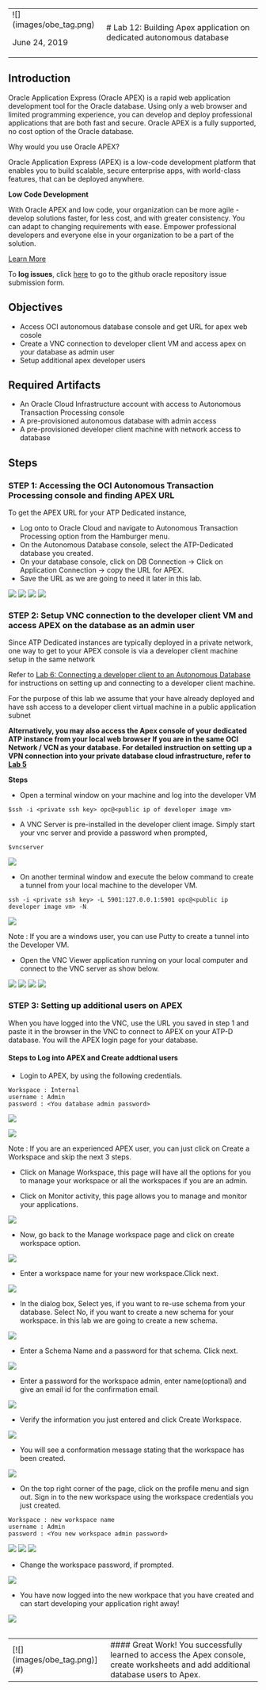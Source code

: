 <table class="tbl-heading"><tr><td class="td-logo">![](images/obe_tag.png)

June 24, 2019
</td>
<td class="td-banner">
# Lab 12: Building Apex application on dedicated autonomous database
</td></tr><table>

## Introduction

Oracle Application Express (Oracle APEX) is a rapid web application development tool for the Oracle database. Using only a web browser and limited programming experience, you can develop and deploy professional applications that are both fast and secure. Oracle APEX is a fully supported, no cost option of the Oracle database.

Why would you use Oracle APEX?

Oracle Application Express (APEX) is a low-code development platform that enables you to build scalable, secure enterprise apps, with world-class features, that can be deployed anywhere.

**Low Code Development**

With Oracle APEX and low code, your organization can be more agile - develop solutions faster, for less cost, and with greater consistency. You can adapt to changing requirements with ease. Empower professional developers and everyone else in your organization to be a part of the solution.

[Learn More](https://apex.oracle.com/en/platform/low-code/)



To **log issues**, click [here](https://github.com/cloudsolutionhubs/autonomous-transaction-processing/issues/new) to go to the github oracle repository issue submission form.

## Objectives

- Access OCI autonomous database console and get URL for apex web cosole
- Create a VNC connection to developer client VM and access apex on your database as admin user
- Setup additional apex developer users 

## Required Artifacts

- An Oracle Cloud Infrastructure account with access to Autonomous Transaction Processing console
- A pre-provisioned autonomous database with admin access
- A pre-provisioned developer client machine with network access to database


## Steps

### **STEP 1: Accessing the OCI Autonomous Transaction Processing console and finding APEX URL**

To get the APEX URL for your ATP Dedicated instance, 

- Log onto to Oracle Cloud and navigate to Autonomous Transaction Processing option from the Hamburger menu. 
- On the Autonomous Database console, select the ATP-Dedicated database you created.
- On your database console, click on DB Connection -> Click on Application Connection -> copy the URL for APEX.
- Save the URL as we are going to need it later in this lab.

![](./images/1100/NavigateATP1.png)
![](./images/1100/selectADB.png)
![](./images/1100/tools.png)
![](./images/1100/getApexURL.png)


### **STEP 2: Setup VNC connection to the developer client VM and access APEX on the database as an admin user**

Since ATP Dedicated instances are typically deployed in a private network, one way to get to your APEX console is via a developer client machine setup in the same network

Refer to [Lab 6: Connecting a developer client to an Autonomous Database](./ConfigureDevClient.md) for instructions on setting up and connecting to a developer client machine.

For the purpose of this lab we assume that your have already deployed and have ssh access to a developer client virtual machine in a public application subnet

**Alternatively, you may also access the Apex console of your dedicated ATP instance from your local web browser If you are in the same OCI Network / VCN as your database. For detailed instruction on setting up a VPN connection into your private database cloud infrastructure, refer to [Lab 5](ConfigureVPN.md)**


**Steps**

- Open a terminal window on your machine and log into the developer VM

```
$ssh -i <private ssh key> opc@<public ip of developer image vm>
```

- A VNC Server is pre-installed in the developer client image. Simply start your vnc server and provide a password when prompted,

```
$vncserver
```

![](./images/1100/SettingVNC2.png)

- On another terminal window and execute the below command to create a tunnel from your local machine to the developer VM.

```
ssh -i <private ssh key> -L 5901:127.0.0.1:5901 opc@<public ip developer image vm> -N
```

![](./images/1100/SettingVNC1.png)

Note :  If you are a windows user, you can use Putty  to create a tunnel into the Developer VM.

- Open the VNC Viewer application running on your local computer and connect to the VNC server as show below.

![](./images/1100/SettingVNC3.png)
![](./images/1100/SettingVNC5.png)
![](./images/1100/SettingVNC4.png)
![](./images/1100/SettingVNC6.png)

### **STEP 3: Setting up additional users on APEX**

When you have logged into the VNC, use the URL you saved in step 1 and paste it in the browser in the VNC to connect to APEX on your ATP-D database. You will the APEX login page for your database.


#### Steps to Log into APEX and Create addtional users

- Login to APEX, by using the following credentials.

```
Workspace : Internal
username : Admin
password : <You database admin password>
```

![](./images/1100/AccessAPEX1.png)

![](./images/1100/AccessAPEX2.png)

Note : If you are an experienced APEX user, you can just click on Create a Workspace and skip the next 3 steps.

- Click on Manage Workspace, this page will have all the options for you to manage your workspace or all the workspaces if you are an admin.

- Click on Monitor activity, this page allows you to manage and monitor your applications.

![](./images/1100/AccessAPEX3.png)

- Now, go back to the Manage workspace page and click on create workspace option.

![](./images/1100/AccessAPEX3-2.png)

- Enter a workspace name for your new workspace.Click next.

![](./images/1100/AccessAPEX4.png)

- In the dialog box, Select yes, if you want to re-use schema from your database. Select No, if you want to create a new schema for your workspace. in this lab we are going to create a new schema.

![](./images/1100/AccessAPEX5.png)

- Enter a Schema Name and a password for that schema. Click next.

![](./images/1100/AccessAPEX6.png)

- Enter a password for the workspace admin, enter name(optional) and give an email id for the confirmation email.

![](./images/1100/AccessAPEX7.png)

- Verify the information you just entered and click Create Workspace.

![](./images/1100/AccessAPEX8.png)

- You will see a conformation message stating that the workspace has been created.

![](./images/1100/AccessAPEX9.png)

- On the top right corner of the page, click on the profile menu and sign out. Sign in to the new workspace using the workspace credentials you just created.

```
Workspace : new workspace name
username : Admin
password : <You new workspace admin password>
```

![](./images/1100/AccessAPEX10.png)
![](./images/1100/AccessAPEX11.png)
![](./images/1100/AccessAPEX12.png)

- Change the workspace password, if prompted.

![](./images/1100/AccessAPEX13.png)

- You have now logged into the new workpace that you have created and can start developing your application right away!

![](./images/1100/AccessAPEX14.png)


<table>
<tr><td class="td-logo">[![](images/obe_tag.png)](#)</td>
<td class="td-banner">
#### Great Work! You successfully learned to access the Apex console, create worksheets and add additional database users to Apex.
</td>
</tr>
<table>